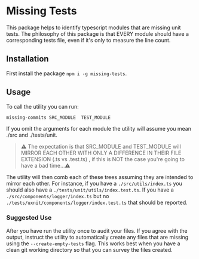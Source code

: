 # Missing Tests

This package helps to identify typescript modules that are missing unit tests. The philosophy of this package is that EVERY module should have a corresponding tests file, even if it's only to measure the line count. 

## Installation

First install the package `npm i -g missing-tests`.

## Usage

To call the utility you can run: 

`missing-commits SRC_MODULE  TEST_MODULE`

If you omit the arguments for each module the utility will assume you mean ./src and ./tests/unit.

> ⚠️ The expectation is that SRC_MODULE and TEST_MODULE will MIRROR EACH OTHER WITH ONLY A DIFFERENCE IN THEIR FILE EXTENSION (.ts vs .test.ts) , if this is NOT the case you're going to have a bad time...⚠️

The utility will then comb each of these trees assuming they are intended to mirror each other. For instance, if you have a `./src/utils/index.ts` you should also have a `./tests/unit/utils/index.test.ts`. If you have a `./src/components/logger/index.ts` but no `./tests/uxnit/components/logger/index.test.ts` that should be reported.

### Suggested Use

After you have run the utility once to audit your files. If you agree with the output, instruct the utility to automatically create any files that are missing using the `--create-empty-tests` flag. This works best when you have a clean git working directory so that you can survey the files created.
